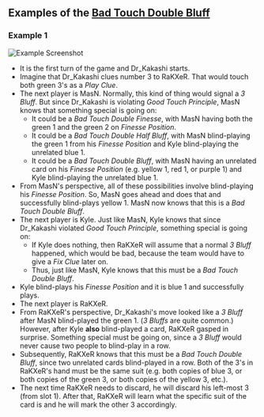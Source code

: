 ## Examples of the [Bad Touch Double Bluff](../Reference.md#the-bad-touch-double-bluff-for-3s)

### Example 1

![Example Screenshot](https://raw.githubusercontent.com/Zamiell/hanabi-conventions/master/img/examples/bad_touch_double_bluff.png)

* It is the first turn of the game and Dr_Kakashi starts.
* Imagine that Dr_Kakashi clues number 3 to RaKXeR. That would touch both green 3's as a *Play Clue*.
* The next player is MasN. Normally, this kind of thing would signal a *3 Bluff*. But since Dr_Kakashi is violating *Good Touch Principle*, MasN knows that something special is going on:
  * It could be a *Bad Touch Double Finesse*, with MasN having both the green 1 and the green 2 on *Finesse Position*.
  * It could be a *Bad Touch Double Half Bluff*, with MasN blind-playing the green 1 from his *Finesse Position* and Kyle blind-playing the unrelated blue 1.
  * It could be a *Bad Touch Double Bluff*, with MasN having an unrelated card on his *Finesse Position* (e.g. yellow 1, red 1, or purple 1) and Kyle blind-playing the unrelated blue 1.
* From MasN's perspective, all of these possibilities involve blind-playing his *Finesse Position*. So, MasN goes ahead and does that and successfully blind-plays yellow 1. MasN now knows that this is a *Bad Touch Double Bluff*.
* The next player is Kyle. Just like MasN, Kyle knows that since Dr_Kakashi violated *Good Touch Principle*, something special is going on:
  * If Kyle does nothing, then RaKXeR will assume that a normal *3 Bluff* happened, which would be bad, because the team would have to give a *Fix Clue* later on.
  * Thus, just like MasN, Kyle knows that this must be a *Bad Touch Double Bluff*.
* Kyle blind-plays his *Finesse Position* and it is blue 1 and successfully plays.
* The next player is RaKXeR.
* From RaKXeR's perspective, Dr_Kakashi's move looked like a *3 Bluff* after MasN blind-played the green 1. (*3 Bluffs* are quite common.) However, after Kyle **also** blind-played a card, RaKXeR gasped in surprise. Something special must be going on, since a *3 Bluff* would never cause two people to blind-play in a row.
* Subsequently, RaKXeR knows that this must be a *Bad Touch Double Bluff*, since two unrelated cards blind-played in a row. Both of the 3's in RaKXeR's hand must be the same suit (e.g. both copies of blue 3, or both copies of the green 3, or both copies of the yellow 3, etc.).
* The next time RaKXeR needs to discard, he will discard his left-most 3 (from slot 1). After that, RaKXeR will learn what the specific suit of the card is and he will mark the other 3 accordingly.
